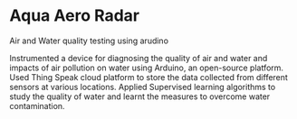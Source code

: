 # Aqua Aero Radar
Air and Water quality testing using arudino

Instrumented a device for diagnosing the quality of air and water and impacts of air pollution on water using Arduino, an open-source platform. Used Thing Speak cloud platform to store the data collected from different sensors at various locations. Applied Supervised learning algorithms to study the quality of water and learnt the measures to overcome water contamination.

